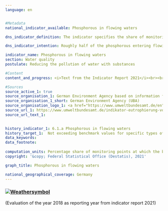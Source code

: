 ```yaml
---
language: en    


#Metadata    
national_indicator_available: Phosphorous in flowing waters    

dns_indicator_definition: The indicator specifies the share of monitoring points at which the water-body typical benchmark values of good ecological status regarding phosphorus in flowing waters are not exceeded.    

dns_indicator_intention: Roughly half of the phosphorous entering flowing waters in Germany today originates from agriculture, and the other half comes from cities (municipal water treatment plants and rainwater run-offs). In addition to nitrate pollution, it is one of the causes of an oversupply of nutrients in rivers, lakes and seas (eutrophication). The consequences of this are algae growth, oxygen depletion all the way to fish kills or the growth of poisonous blue-green algae. For this reason, meeting benchmark values for specific types of water bodies, as specified in the Ordinance on the Protection of Surface Waters, at all monitoring points has been defined as a goal for 2030.    

indicator_name: Phosphorous in flowing waters    
section: Water quality    
postulate: Reducing the pollution of water with substances    

#Content    
content_and_progress: <i>Text from the Indicator Report 2021</i><br><br>The phosphorous pollution of rivers is measured by the Länder as part of the monitoring conducted for the EU Water Framework Directive. The data for the indicator come from the monitoring network, which consists of about 250 monitoring points. In most cases, the monitoring points were installed in the main currents of the large rivers and at the junction of important confluents. The data are compiled by the German Environment Agency based on information from the German Working Group on Water Issues of the Länder and the Federal Government represented by the Federal Environment Ministry (LAWA).<br><br><br><br>The indicator shows whether the annual average of the values measured at a particular monitoring point was equal to, or lower than, the benchmark value. However, it does not show by how far the target was surpassed if it was exceeded. The information about the individual monitoring points is presented in a summarised form. Accordingly, the value of the indicator is strongly dependent on the number of monitoring points and the representative status of their distribution. Lakes and other standing waters are not covered by the indicator.<br><br><br><br>Since the different bodies of water react with differing levels of sensitivity to nutrients such as phosphorous, the precise benchmark values vary. The vast majority of flowing waters use the benchmark value of 0.1&nbsp;mg/l of phosphorous. In organic substrate-dominated rivers, the benchmark value is 0.15&nbsp;mg/l, for marshland streams 0.3&nbsp;mg/l and for transitional waters influenced by tidal movement 0.045&nbsp;mg/l.<br><br><br><br>The indicators of phosphorous and nitrate levels ([6.1.a](https://sustainabledevelopment-deutschland.github.io/6-1-a/) and [6.1.b](https://sustainabledevelopment-deutschland.github.io/6-1-b/)) cover two key aspects of water quality. However, there are other, additional components such as the existence of natural habitats around water bodies and the exposure to pollutants (such as pesticides, metals, medicines), all of which are also relevant to water quality. Phosphorous generally enters a body of water through the input of phosphates.<br><br><br><br>In 2016, the annual average of values measured was below the benchmark value at 37&nbsp;% of the monitoring points at rivers. 57&nbsp;% of the monitoring points showed average concentrations of up to twice the benchmark value, while 4&nbsp;% of the monitoring points were in the range of up to four times the benchmark value (not shown in the chart). The remaining 2&nbsp;% showed even higher concentrations.<br><br><br><br>When viewed over time, the proportion of monitoring points not exceeding the benchmark value has continuously increased and has doubled since 1990. However, the percentage rate of monitoring points with concentrations of up to twice the benchmark value tripled during the same period. Conversely, the share of monitoring points with even higher values has fallen significantly since the early 1990s. The level of pollution has been reduced significantly thanks in particular to the introduction of phosphate-free detergents and the specification of threshold values for the discharge of treated waste water.<br><br><br><br>If one examines the average trend of the last five years, the indicator has changed only to a minor degree. The goal of not exceeding the specified threshold value at all monitoring points cannot be achieved if the current trend continues.    

#Sources    
source_active_1: true
source_organisation_1: German Environment Agency based on information from the German Working Group on Water Issues of the Länder and the Federal Government represented by the Federal Ministry for the Environment 
source_organisation_1_short: German Environment Agency (UBA)
source_organisation_logo_1: <a href="https://www.umweltbundesamt.de/en"><img src="https://g205sdgs.github.io/sdg-indicators/public/logosEn/uba.png" alt=" German Environment Agency (UBA)" title="Click here to visit the homepage of the organization" style="border: transparent"/></a>
source_url_1: https://www.umweltbundesamt.de/indikator-eutrophierung-von-fluessen-durch-phosphor                        
source_url_text_1:                         
    

history_indicator_1: 6.1.a Phosphorous in flowing waters                    
history_target_1:  Not exceeding benchmark values for specific types of water bodies at all monitoring points by 2030     
data_keywords:    
data_footnote:     
    
computation_units: Percentage share of monitoring points at which the benchmark value for a good ecological status for total phosphorous in flowing waters is not exceeded    
copyright: '&copy; Federal Statistical Office (Destatis), 2021'    

graph_title: Phosphorous in flowing waters    

national_geographical_coverage: Germany    
---    
```

<div>
  <div class="my-header">
    <h3>
      <a href="https://sustainabledevelopment-deutschland.github.io/en/status/"><img src="https://g205sdgs.github.io/sdg-indicators/public/Wettersymbole/Wolke.png" title="The indicator is moving in the right direction but if the trend continues, the target value will be missed by more than 20&nbsp;% in the target year" alt="Weathersymbol" />
      </a>
    </h3>
  </div>
  <div class="my-header-note">
    <span> (Evaluation of the year 2018 as reporting year from indicator report 2021)</span>
  </div>
</div>